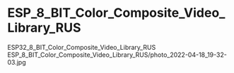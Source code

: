 # ESP_8_BIT_Color_Composite_Video_Library_RUS
ESP32_8_BIT_Color_Composite_Video_Library_RUS 
ESP_8_BIT_Color_Composite_Video_Library_RUS/photo_2022-04-18_19-32-03.jpg
